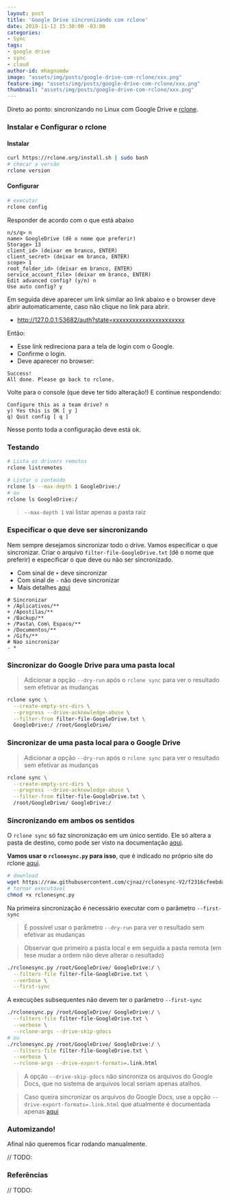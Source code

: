 ```yaml
---
layout: post
title: 'Google Drive sincronizando com rclone'
date: 2019-11-12 15:30:00 -03:00
categories:
- Sync
tags:
- google drive
- sync
- cloud
author-id: mhagnumdw
image: "assets/img/posts/google-drive-com-rclone/xxx.png"
feature-img: "assets/img/posts/google-drive-com-rclone/xxx.png"
thumbnail: "assets/img/posts/google-drive-com-rclone/xxx.png"
---
```


Direto ao ponto: sincronizando no Linux com Google Drive e [rclone](https://rclone.org/).

<!--more-->

### Instalar e Configurar o rclone

#### Instalar
```bash
curl https://rclone.org/install.sh | sudo bash
# checar a versão
rclone version
```

#### Configurar

```bash
# executar
rclone config
```

Responder de acordo com o que está abaixo
```
n/s/q> n
name> GoogleDrive (dê o nome que preferir)
Storage> 13
client_id> (deixar em branco, ENTER)
client_secret> (deixar em branco, ENTER)
scope> 1
root_folder_id> (deixar em branco, ENTER)
service_account_file> (deixar em branco, ENTER)
Edit advanced config? (y/n) n
Use auto config? y
```

Em seguida deve aparecer um link similar ao link abaixo e o browser deve abrir automaticamente, caso não clique no link para abrir.

- http://127.0.0.1:53682/auth?state=xxxxxxxxxxxxxxxxxxxxxx

Então:

- Esse link redireciona para a tela de login com o Google.
- Confirme o login.
- Deve aparecer no browser:

```
Success!
All done. Please go back to rclone.
```

Volte para o console (que deve ter tido alteração!) E continue respondendo:

```
Configure this as a team drive? n
y) Yes this is OK [ y ]
q) Quit config [ q ]
```

Nesse ponto toda a configuração deve está ok.

### Testando

```bash
# Lista os drivers remotos
rclone listremotes

# Listar o conteúdo
rclone ls --max-depth 1 GoogleDrive:/
# ou
rclone ls GoogleDrive:/
```

> `--max-depth 1` vai listar apenas a pasta raiz


### Especificar o que deve ser sincronizando

Nem sempre desejamos sincronizar todo o drive. Vamos especificar o que sincronizar. Criar o arquivo `filter-file-GoogleDrive.txt` (dê o nome que preferir) e especificar o que deve ou não ser sincronizado.
- Com sinal de `+` deve sincronizar
- Com sinal de `-` não deve sincronizar
- Mais detalhes [aqui](https://rclone.org/filtering/)


```
# Sincronizar
+ /Aplicativos/**
+ /Apostilas/**
+ /Backup/**
+ /Pasta\ Com\ Espaco/**
+ /Documentos/**
+ /Gifs/**
# Nao sincronizar
- *
```


### Sincronizar do Google Drive para uma pasta local

> Adicionar a opção `--dry-run` após o `rclone sync` para ver o resultado sem efetivar as mudanças

```bash
rclone sync \
  --create-empty-src-dirs \
  --progress --drive-acknowledge-abuse \
  --filter-from filter-file-GoogleDrive.txt \
  GoogleDrive:/ /root/GoogleDrive/
```

### Sincronizar de uma pasta local para o Google Drive

> Adicionar a opção `--dry-run` após o `rclone sync` para ver o resultado sem efetivar as mudanças

```bash
rclone sync \
  --create-empty-src-dirs \
  --progress --drive-acknowledge-abuse \
  --filter-from filter-file-GoogleDrive.txt \
  /root/GoogleDrive/ GoogleDrive:/
```

### Sincronizando em ambos os sentidos

O `rclone sync` só faz sincronização em um único sentido. Ele só altera a pasta de destino, como pode ser visto na documentação [aqui](https://rclone.org/commands/rclone_sync/).

**Vamos usar o `rclonesync.py` para isso**, que é indicado no próprio site do rclone [aqui](https://github.com/rclone/rclone/wiki/Third-Party-Integrations-with-rclone#rclonesync-v2).


```bash
# download
wget https://raw.githubusercontent.com/cjnaz/rclonesync-V2/f2316cfeebda1532c343890668ec972bf3bb276e/rclonesync.py
# tornar executável
chmod +x rclonesync.py
```

Na primeira sincronização é necessário executar com o parâmetro `--first-sync`

> É possível usar o parâmetro `--dry-run` para ver o resultado sem efetivar as mudanças

> Observar que primeiro a pasta local e em seguida a pasta remota (em tese mudar a ordem não deve alterar o resultado)

```bash
./rclonesync.py /root/GoogleDrive/ GoogleDrive:/ \
  --filters-file filter-file-GoogleDrive.txt \
  --verbose \
  --first-sync
```

A execuções subsequentes não devem ter o parâmetro `--first-sync`


```bash
./rclonesync.py /root/GoogleDrive/ GoogleDrive:/ \
  --filters-file filter-file-GoogleDrive.txt \
  --verbose \
  --rclone-args --drive-skip-gdocs
# ou
./rclonesync.py /root/GoogleDrive/ GoogleDrive:/ \
  --filters-file filter-file-GoogleDrive.txt \
  --verbose \
  --rclone-args --drive-export-formats=.link.html

```

> A opção `--drive-skip-gdocs` não sincroniza os arquivos do Google Docs, que no sistema de arquivos local seriam apenas atalhos.

> Caso queira sincronizar os arquivos do Google Docs, use a opção `--drive-export-formats=.link.html` que atualmente é documentada apenas [aqui](https://github.com/rclone/rclone/pull/2479) 


### Automizando!

Afinal não queremos ficar rodando manualmente.

// TODO:

### Referências

// TODO:
